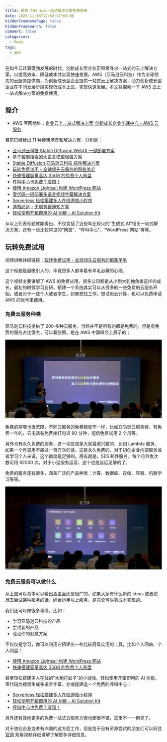 ```yaml
---
title: 探索 AWS 云上一站式解决方案免费使用
date: 2023-11-18T12:52:37+08:00
hiddenFromHomePage: false
hiddenFromSearch: false
comment: false
categories:
  - Memo
tags:
  - AWS
---
```


在如今云计算蓬勃发展的时代，创新成长型企业正积极寻求一站式的云上解决方案，以提高效率、降低成本并实现快速发展。AWS（亚马逊云科技）作为全球领先的云服务提供商，为创新成长型企业提供一站式云上解决方案，助力创新成长型企业在不同发展阶段实现低成本上云，实现快速发展。本文将探索一下 AWS 云上一站式解决方案的免费使用。

<!--more-->

## 简介

- AWS 官网地址：[企业云上一站式解决方案_创新成长企业加速中心 - AWS 云服务](https://aws.amazon.com/cn/campaigns/smb-cloud-one-stop-solution-paid-search/?sc_channel=seo&sc_campaign=blog1104)

目前已经给出 11 种使用场景和解决方案，分别是：

- [亚马逊云科技 Stable Diffusion WebUI 一键部署方案](https://aws.amazon.com/cn/campaigns/smb-cloud-one-stop-solution-paid-search/watch-the-video-zhaoyunxi/?sc_channel=seo&sc_campaign=blog1104)
- [基于智能搜索的大语言模型增强方案](https://aws.amazon.com/cn/campaigns/smb-cloud-one-stop-solution-paid-search/watch-the-video-xiongjunfeng/?sc_channel=seo&sc_campaign=blog1104)
- [Stable Diffusion 亚马逊云科技 插件解决方案](https://aws.amazon.com/cn/campaigns/smb-cloud-one-stop-solution-paid-search/watch-the-video-lisiyuan/?sc_channel=seo&sc_campaign=blog1104)
- [玩转免费试用 - 全球领先云服务的那些羊毛](https://aws.amazon.com/cn/campaigns/smb-cloud-one-stop-solution-paid-search/watch-the-video-hanxiaoyong/?sc_channel=seo&sc_campaign=blog1104)
- [快速搭建容量高达 35GB 的免费个人网盘](https://aws.amazon.com/cn/campaigns/smb-cloud-one-stop-solution-paid-search/watch-the-video-wangbeichen/?sc_channel=seo&sc_campaign=blog1104)
- [呼叫中心也免费？没错！](https://aws.amazon.com/cn/campaigns/smb-cloud-one-stop-solution-paid-search/watch-the-video-wangjinglai/?sc_channel=seo&sc_campaign=blog1104)
- [使用 Amazon Lightsail 构建 WordPress 网站](https://aws.amazon.com/cn/campaigns/smb-cloud-one-stop-solution-paid-search/watch-the-video-suzhe/?sc_channel=seo&sc_campaign=blog1104)
- [零代码一键部署多语言视频字幕解决方案](https://aws.amazon.com/cn/campaigns/smb-cloud-one-stop-solution-paid-search/watch-the-video-lilong/?sc_channel=seo&sc_campaign=blog1104)
- [Serverless 轻松搭建多人在线游戏小程序](https://aws.amazon.com/cn/campaigns/smb-cloud-one-stop-solution-paid-search/watch-the-video-xuwei/?sc_channel=seo&sc_campaign=blog1104)
- [通知必达 - 无服务器通知方案](https://aws.amazon.com/cn/campaigns/smb-cloud-one-stop-solution-paid-search/watch-the-video-hewenan/?sc_channel=seo&sc_campaign=blog1104)
- [轻松使用开箱即用的 AI 功能 - AI Solution Kit](https://aws.amazon.com/cn/campaigns/smb-cloud-one-stop-solution-paid-search/watch-the-video-luhaoyu/?sc_channel=seo&sc_campaign=blog1104)

从以上列表标题就能看出，不仅含括了近些年比较火的“生成式 AI”相关一站式解决方案，还有一些比较常见的“网盘”、“呼叫中心”、“WordPress 网站”等等。

## 玩转免费试用

视频讲解详细链接：[玩转免费试用 - 全球领先云服务的那些羊毛](https://aws.amazon.com/cn/campaigns/smb-cloud-one-stop-solution-paid-search/watch-the-video-hanxiaoyong/?sc_channel=seo&sc_campaign=blog1104)

这个标题是最吸引人的，毕竟很多人都本着有羊毛必薅的心理。

这个视频主要讲解了 AWS 的免费试用。很多公司都是从小到大到独角兽这样的成长，最初的时候学习自研，搭建一个系统其实可以从很多的一些免费的云服务开始，或者对于一些个人或者学生，如果想找工作，想试用云计算，也可以免费申请 AWS 的账号来使用。

### 免费云服务种类

亚马逊云科技提供了 200 多种云服务，当然并不是所有的都是免费的，但是有免费的服务占比很大，可以看张图，是在 AWS 中国峰会上展示的：

![AWS 免费云服务占比](images/23_1700288712.png)

免费的期限也很宽限，不同云服务的免费额度不一样，比如亚马逊云服务器，有免费一年的，云电话有免费接打电话 90 分钟，短信免费试用 2 个月等。

另外也有永久免费的服务，这一块应该是大家最感兴趣的，比如 Lambda 服务，如果一个月调用不超过一百万次的话，这是永久免费的，对于初创企业内部服务或者学习个人来说，这个额度是足够的。再有就是，SES 邮件服务，每个月外发次数可用 62000 次，对于小型服务运营，这个也是远远足够的了。

免费的服务还有很多，涵盖广泛的产品种类：计算、数据库、存储、容器、机器学习等等。

![免费服务种类](images/23_1700289309.png)

### 免费云服务可以做什么

从上图可以基本可以看出涵盖面还是很广的，如果大家有什么新的 ideas 或者说想去尝试某种服务的话，综合运用以上服务，是完全可以零成本实现的。

我们还可以做很多事情，比如：

- 学习亚马逊云科技的产品
- 尝试新的产品
- 验证你的创意方案

不仅仅是学习，你可以利用它搭建出一些比较高级实用的工具，比如个人网站、个人网盘：

- [使用 Amazon Lightsail 构建 WordPress 网站](https://aws.amazon.com/cn/campaigns/smb-cloud-one-stop-solution-paid-search/watch-the-video-suzhe/?sc_channel=seo&sc_campaign=blog1104)
- [快速搭建容量高达 35GB 的免费个人网盘](https://aws.amazon.com/cn/campaigns/smb-cloud-one-stop-solution-paid-search/watch-the-video-wangbeichen/?sc_channel=seo&sc_campaign=blog1104)

甚至轻松搭建多人在线的”大炮打蚊子“的小游戏、轻松使用开箱即用的 AI 功能、零代码为视频生成多语言字幕，亦或是建造一个免费的呼叫中心：

- [Serverless 轻松搭建多人在线游戏小程序](https://aws.amazon.com/cn/campaigns/smb-cloud-one-stop-solution-paid-search/watch-the-video-xuwei/?sc_channel=seo&sc_campaign=blog1104)
- [轻松使用开箱即用的 AI 功能 - AI Solution Kit](https://aws.amazon.com/cn/campaigns/smb-cloud-one-stop-solution-paid-search/watch-the-video-luhaoyu/?sc_channel=seo&sc_campaign=blog1104)
- [呼叫中心也免费？没错！](https://aws.amazon.com/cn/campaigns/smb-cloud-one-stop-solution-paid-search/watch-the-video-wangjinglai/?sc_channel=seo&sc_campaign=blog1104)

另外还有其他更多的免费一站式云服务方案也都很不错，这里不一一例举了。

对于初创企业或者有兴趣的这方面工作，但是苦于没有资源尝试的朋友们可以前往 [官网](https://aws.amazon.com/cn/campaigns/smb-cloud-one-stop-solution-paid-search/?sc_channel=seo&sc_campaign=blog1104) 观看视频详细讲解了解更多详细信息。
